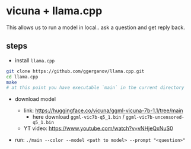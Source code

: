 # vicuna + llama.cpp

This allows us to run a model in local.. ask a question and get reply back.

## steps

- install `llama.cpp`
```sh
git clone https://github.com/ggerganov/llama.cpp.git
cd llama.cpp
make
# at this point you have executable `main` in the current directory
```
- download model
    - link: https://huggingface.co/vicuna/ggml-vicuna-7b-1.1/tree/main
        - here download `ggml-vic7b-q5_1.bin` / `ggml-vic7b-uncensored-q5_1.bin`
    - YT video: https://www.youtube.com/watch?v=vNHjeQxNuS0

- run: `./main --color --model <path to model> --prompt "<question>"`

